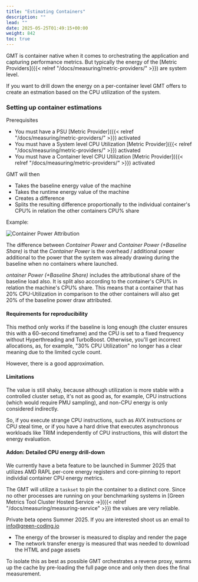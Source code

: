 ```yaml
---
title: "Estimating Containers"
description: ""
lead: ""
date: 2025-05-25T01:49:15+00:00
weight: 842
toc: true
---
```


GMT is container native when it comes to orchestrating the application and capturing performance metrics. 
But typically the energy of the [Metric Providers]({{< relref "/docs/measuring/metric-providers/" >}}) are system level.

If you want to drill down the energy on a per-container level GMT offers to create an estmation based on the CPU utilization of the system.

### Setting up container estimations

Prerequisites
- You must have a PSU [Metric Provider]({{< relref "/docs/measuring/metric-providers/" >}}) activated
- You must have a System level CPU Utilization [Metric Provider]({{< relref "/docs/measuring/metric-providers/" >}}) activated
- You must have a Container level CPU Utilization [Metric Provider]({{< relref "/docs/measuring/metric-providers/" >}}) activated

GMT will then

- Takes the baseline energy value of the machine
- Takes the runtime energy value of the machine
- Creates a difference
- Splits the resulting difference proportionally to the individual container's CPU% in relation the other containers CPU% share

Example:

<img class="ui centered rounded bordered" src="/img/measuring/container_power_attribution.webp" alt="Container Power Attribution">

The difference between *Container Power* and *Container Power (+Baseline Share)* is that the *Container Power* is the overhead / additional power additional to the power that the system was already drawing during the baseline when no containers where launched.

*ontainer Power (+Baseline Share)* includes the attributional share of the baseline load also. It is split also according to the container's CPU% in relation the machine's CPU% share.
This means that a container that has 20% CPU-Utilization in comparison to the other containers will also get 20% of the baseline power draw attributed.


#### Requirements for reproducibility

This method only works if the baseline is long enough (the cluster ensures this with a 60-second timeframe) and the CPU is set to a fixed frequency without Hyperthreading and TurboBoost. Otherwise, you'll get incorrect allocations, as, for example, "30% CPU Utilization" no longer has a clear meaning due to the limited cycle count.

However, there is a good approximation.


#### Limitations

The value is still shaky, because although utilization is more stable with a controlled  cluster setup, it's not as good as, for example, CPU instructions (which would require PMU sampling), and non-CPU energy is only considered indirectly.

So, if you execute strange CPU instructions, such as AVX instructions or CPU steal time, or if you have a hard drive that executes asynchronous workloads like TRIM independently of CPU instructions, this will distort the energy evaluation.



#### Addon: Detailed CPU energy drill-down

We currently have a beta feature to be launched in Summer 2025 that utilizes AMD RAPL per-core energy registers and core-pinning to report individial container CPU energy metrics.

The GMT will utilize a `taskset` to pin the container to a distinct core. Since no other processes are running on your benchmarking systems in [Green Metrics Tool Cluster Hosted Service →]({{< relref "/docs/measuring/measuring-service" >}}) the values are very reliable.

Private beta opens Summer 2025. If you are interested shoot us an email to [info@green-coding.io](mailto:info@green-coding.io)
- The energy of the browser is measured to display and render the page
- The network transfer energy is measured that was needed to download the HTML and page assets

To isolate this as best as possible GMT orchestrates a reverse proxy, warms up the cache by pre-loading the full page once and only then does the final measurement.

